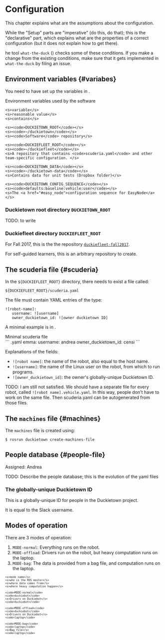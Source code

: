 # Configuration

This chapter explains what are the assumptions about the configuration.

While the "Setup" parts are "imperative" (do this, do that); this is the
"declarative" part, which explains what are the properties of a correct
configuration (but it does not explain how to get there).

he tool `what-the-duck` ([](#what-the-duck)) checks some of these conditions.
If you make a change from the existing conditions, make sure that it gets
implemented in `what-the-duck` by filing an issue.

## Environment variables {#variabes}

You need to have set up the variables in [](#tab:environment-variables).

<col3 figure-id="tab:environment-variables" class='labels-row1'>
    <figcaption>Environment variables used by the software</figcaption>

    <s>variable</s>
    <s>reasonable value</s>
    <s>contains</s>

    <s><code>DUCKIETOWN_ROOT</code></s>
    <s><code>~/duckietown</code></s>
    <s><code>Software</code> repository</s>

    <s><code>DUCKIEFLEET_ROOT</code></s>
    <s><code>~/duckiefleet</code></s>
    <s>A repository that contains <code>scuderia.yaml</code> and other
    team-specific configuration. </s>

    <s><code>DUCKIETOWN_DATA</code></s>
    <s><code>~/duckietown-data</code></s>
    <s>Contains data for unit tests (Dropbox folder)</s>

    <s><code>DUCKIETOWN_CONFIG_SEQUENCE</code></s>
    <s><code>defaults:baseline:vehicle:user</code></s>
    <s>The <a href="#easy_node">configuration sequence for EasyNode</a></s>
</col3>

<style>
#tab\:environment-variables {
    font-size: 80%;
}
#tab\:environment-variables td {
    text-align: left;
}
#tab\:environment-variables td:nth-child(3) {
    display: block;
    width: 20em;
}
</style>

### Duckietown root directory `DUCKIETOWN_ROOT`

TODO: to write

### Duckiefleet directory `DUCKIEFLEET_ROOT`

For Fall 2017, this is the the repository [`duckiefleet-fall2017`][duckiefleet-repo].

For self-guided learners, this is an arbitrary repository to create.

[duckiefleet-repo]: https://github.com/duckietown/duckiefleet-fall2017

## The scuderia file {#scuderia}

<!-- do not change the ID "scuderia", it's linked in the code -->

In the <code>&#36;{DUCKIEFLEET_ROOT}</code> directory,
there needs to exist a file called:

    ${DUCKIEFLEET_ROOT}/scuderia.yaml

The file must contain YAML entries of the type:

    ![robot-name]:
       username: ![username]
       owner_duckietown_id: ![owner duckietown ID]

A minimal example is in [](#code:scuderia-minimal).

<div figure-id="code:scuderia-minimal" markdown="1">
<figcaption>Minimal scuderia file</figcaption>
``` .yaml
emma:
  username: andrea
  owner_duckietown_id: censi
```
</div>

Explanations of the fields:

* `![robot name]`: the name of the robot, also equal to the host name.
* `![username]`: the name of the Linux user on the robot, from which to run programs.
* `![owner_duckietown_id]`: the owner's globally-unique Duckietown ID.


TODO: I am still not satisfied. We should have a separate file for every robot, called
`![robot name].vehicle.yaml`. In this way, people don't have to work on the same file.
Then scuderia.yaml can be autogenerated from those files. 



## The `machines` file {#machines}

<!-- do not change the ID "machines"; it's linked in the code -->

The `machines` file is created using:

    $ rosrun duckietown create-machines-file

## People database {#people-file}

Assigned: Andrea


TODO: Describe the people database; this is the evolution of the yaml files


### The globally-unique Duckietown ID

This is a globally-unique ID for people in the Duckietown project.

It is equal to the Slack username.


## Modes of operation

There are 3 modes of operation:

1. `MODE-normal`: Everything runs on the robot.
2. `MODE-offload`: Drivers run on the robot, but heavy computation runs on the laptop.
3. `MODE-bag`: The data is provided from a bag file, and computation runs on the laptop.

<!-- 4. `MODE-unittest`: This is the case where many unit tests are run in parallel, on the cloud.  -->

<col4 class='labels-row1' id='operation-modes' figure-id="tab:operation-modes" figure-caption="Operation modes">

    <s>mode name</s>
    <s>who is the ROS master</s>
    <s>where data comes from</s>
    <s>where heavy computation happen</s>

    <code>MODE-normal</code>
    <code>duckiebot</code>
    <s>Drivers on Duckiebot</s>
    <code>duckiebot</code>

    <code>MODE-offload</code>
    <code>duckiebot</code>
    <s>Drivers on Duckiebot</s>
    <code>laptop</code>

    <code>MODE-bag</code>
    <code>laptop</code>
    <s>Bag file</s>
    <code>laptop</code>
</col4>

<style>
#operation-modes {
font-size: 70%;
}
</style>
